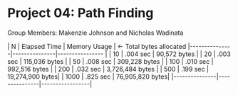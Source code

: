Project 04: Path Finding
========================

Group Members: Makenzie Johnson and Nicholas Wadinata

| N             | Elapsed Time  | Memory Usage    | <- Total bytes allocated
|---------------|---------------|---------------- |
| 10            | .004 sec      | 90,572 bytes    |
| 20            | .003 sec      | 115,036 bytes   |
| 50            | .008 sec      | 309,228 bytes   |
| 100           | .010 sec      | 992,516 bytes   |
| 200           | .032 sec      | 3,726,484 bytes |
| 500           | .199 sec      | 19,274,900 bytes|
| 1000          | .825 sec      | 76,905,820 bytes|
|---------------|---------------|-----------------|
